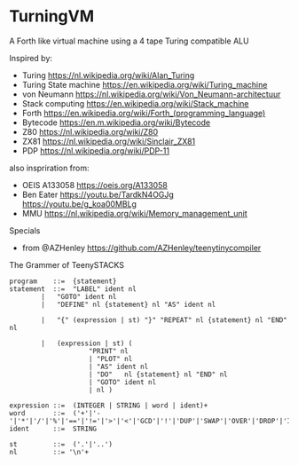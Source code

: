 # TurningVM
A Forth like virtual machine using a 4 tape Turing compatible ALU


Inspired by:
- Turing https://nl.wikipedia.org/wiki/Alan_Turing
- Turing State machine https://en.wikipedia.org/wiki/Turing_machine
- von Neumann https://nl.wikipedia.org/wiki/Von_Neumann-architectuur
- Stack computing https://en.wikipedia.org/wiki/Stack_machine
- Forth https://en.wikipedia.org/wiki/Forth_(programming_language)
- Bytecode https://en.m.wikipedia.org/wiki/Bytecode 
- Z80 https://nl.wikipedia.org/wiki/Z80
- ZX81 https://nl.wikipedia.org/wiki/Sinclair_ZX81
- PDP https://nl.wikipedia.org/wiki/PDP-11

also inspriration from:
- OEIS A133058 https://oeis.org/A133058 
- Ben Eater 
    https://youtu.be/TardkN4OGJg
    https://youtu.be/g_koa00MBLg
- MMU https://nl.wikipedia.org/wiki/Memory_management_unit

Specials
- from @AZHenley https://github.com/AZHenley/teenytinycompiler 


The Grammer of TeenySTACKS

    program    ::=	{statement}
    statement  ::=  "LABEL" ident nl
            |   "GOTO" ident nl
            |   "DEFINE" nl {statement} nl "AS" ident nl

            |   "{" (expression | st) "}" "REPEAT" nl {statement} nl "END" nl	   
    
            |   (expression | st) ( 
                        "PRINT" nl
                        | "PLOT" nl
                        | "AS" ident nl
                        | "DO"   nl {statement} nl "END" nl
                        | "GOTO" ident nl
                        | nl )

    expression ::=	(INTEGER | STRING | word | ident)+
    word       ::=	('+'|'-'|'*'|'/'|'%'|'=='|'!='|'>'|'<'|'GCD'|'!'|'DUP'|'SWAP'|'OVER'|'DROP'|'INPUT'|'RAWIN')
    ident      ::=	STRING

    st         ::=	('.'|'..')
    nl         ::= '\n'+